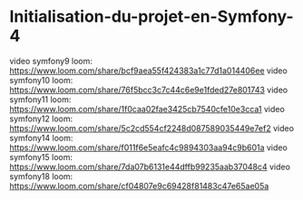 # Initialisation-du-projet-en-Symfony-4
video symfony9 loom: https://www.loom.com/share/bcf9aea55f424383a1c77d1a014406ee
video symfony10 loom: https://www.loom.com/share/76f5bcc3c7c44c6e9e1fded27e801743
video symfony11 loom: https://www.loom.com/share/1f0caa02fae3425cb7540cfe10e3cca1
video symfony12 loom: https://www.loom.com/share/5c2cd554cf2248d087589035449e7ef2
video symfony14 loom: https://www.loom.com/share/f011f6e5eafc4c9894303aa94c9b601a
video symfony15 loom: https://www.loom.com/share/7da07b6131e44dffb99235aab37048c4
video symfony18 loom: https://www.loom.com/share/cf04807e9c69428f81483c47e65ae05a
